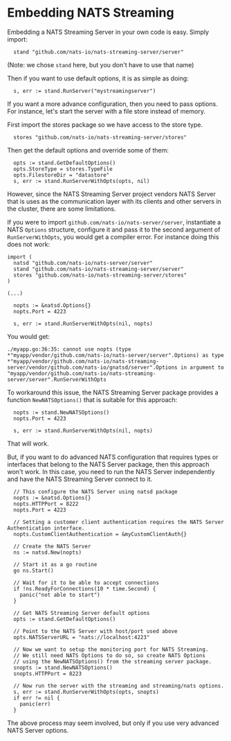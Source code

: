 # Embedding NATS Streaming

Embedding a NATS Streaming Server in your own code is easy. Simply import:

```
  stand "github.com/nats-io/nats-streaming-server/server"
```

(Note: we chose `stand` here, but you don't have to use that name)

Then if you want to use default options, it is as simple as doing:

```
  s, err := stand.RunServer("mystreamingserver")
```

If you want a more advance configuration, then you need to pass options. For instance, let's start the server with a file store instead of memory.

First import the stores package so we have access to the store type.

```
  stores "github.com/nats-io/nats-streaming-server/stores"
```

Then get the default options and override some of them:

```
  opts := stand.GetDefaultOptions()
  opts.StoreType = stores.TypeFile
  opts.FilestoreDir = "datastore"
  s, err := stand.RunServerWithOpts(opts, nil)
```

However, since the NATS Streaming Server project vendors NATS Server that is uses as the communication layer with its clients and other servers in the cluster, there are some limitations.

If you were to import `github.com/nats-io/nats-server/server`, instantiate a NATS `Options` structure, configure it and pass it to the second argument of `RunServerWithOpts`, you would get a compiler error. For instance doing this does not work:

```
import (
  natsd "github.com/nats-io/nats-server/server"
  stand "github.com/nats-io/nats-streaming-server/server"
  stores "github.com/nats-io/nats-streaming-server/stores"
)

(...)

  nopts := &natsd.Options{}
  nopts.Port = 4223

  s, err := stand.RunServerWithOpts(nil, nopts)
```

You would get:

```
./myapp.go:36:35: cannot use nopts (type *"myapp/vendor/github.com/nats-io/nats-server/server".Options) as type *"myapp/vendor/github.com/nats-io/nats-streaming-server/vendor/github.com/nats-io/gnatsd/server".Options in argument to "myapp/vendor/github.com/nats-io/nats-streaming-server/server".RunServerWithOpts
```

To workaround this issue, the NATS Streaming Server package provides a function `NewNATSOptions()` that is suitable for this approach:

```
  nopts := stand.NewNATSOptions()
  nopts.Port = 4223

  s, err := stand.RunServerWithOpts(nil, nopts)
```

That will work.

But, if you want to do advanced NATS configuration that requires types or interfaces that belong to the NATS Server package, then this approach won't work. In this case, you need to run the NATS Server independently and have the NATS Streaming Server connect to it.

```
  // This configure the NATS Server using natsd package
  nopts := &natsd.Options{}
  nopts.HTTPPort = 8222
  nopts.Port = 4223

  // Setting a customer client authentication requires the NATS Server Authentication interface.
  nopts.CustomClientAuthentication = &myCustomClientAuth{}

  // Create the NATS Server
  ns := natsd.New(nopts)

  // Start it as a go routine
  go ns.Start()

  // Wait for it to be able to accept connections
  if !ns.ReadyForConnections(10 * time.Second) {
    panic("not able to start")
  }

  // Get NATS Streaming Server default options
  opts := stand.GetDefaultOptions()

  // Point to the NATS Server with host/port used above
  opts.NATSServerURL = "nats://localhost:4223"

  // Now we want to setup the monitoring port for NATS Streaming.
  // We still need NATS Options to do so, so create NATS Options
  // using the NewNATSOptions() from the streaming server package.
  snopts := stand.NewNATSOptions()
  snopts.HTTPPort = 8223

  // Now run the server with the streaming and streaming/nats options.
  s, err := stand.RunServerWithOpts(opts, snopts)
  if err != nil {
    panic(err)
  }
```

The above process may seem involved, but only if you use very advanced NATS Server options.
